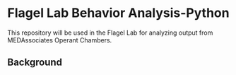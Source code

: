 # Flagel Lab Behavior Analysis-Python
This repository will be used in the Flagel Lab for analyzing output from MEDAssociates Operant Chambers. 

## Background
